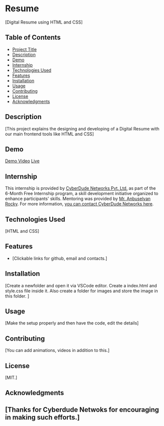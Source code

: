 # Resume 
[Digital Resume using HTML and CSS]
## Table of Contents
- [Project Title](#project-title)
- [Description](#description)
- [Demo](#demo)
- [Internship](#internship)
- [Technologies Used](#technologies-used)
- [Features](#features)
- [Installation](#installation)
- [Usage](#usage)
- [Contributing](#contributing)
- [License](#license)
- [Acknowledgments](#acknowledgments)
## Description
[This project explains the designing and developing of a Digital Resume with our main frontend tools like HTML and CSS]
## Demo
[Demo Video](./images/video.gif) [Live](https://bearcin46.github.io/Digital-resume/)
## Internship
This internship is provided by [CyberDude Networks Pvt. Ltd.](https://youtube.com/cyberdudenetworks) as part of the 6-Month Free Internship program, a skill development initiative organized to enhance participants' skills. Mentoring was provided by [Mr. Anbuselvan Rocky](https://instagram.com/anbuselvanrocky). For more information, [you can contact CyberDude Networks here](https://cyberdudenetworks.com).
## Technologies Used 
[HTML and CSS]
## Features
- [Clickable links for github, email and contacts.]
## Installation
[Create a newfolder and open it via VSCode editor. Create a index.html and style.css file inside it. Also create a folder for images and store the image in this folder. ]
## Usage
[Make the setup properly and then have the code, edit the details]
## Contributing
[You can add animations, videos in addition to this.]
## License
[MIT.]
## Acknowledgments
[Thanks for Cyberdude Netwoks for encouraging in making such efforts.]
---